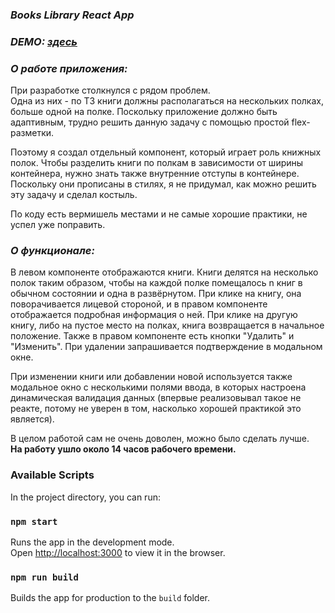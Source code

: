### _Books Library React App_

### _DEMO: [здесь](https://churbanov-books-library.web.app/)_ 

### _О работе приложения:_ 

При разработке столкнулся с рядом проблем.\
Одна из них - по ТЗ книги должны располагаться на нескольких полках, больше одной на полке.
Поскольку приложение должно быть адаптивным, трудно решить данную задачу с помощью простой flex-разметки.

Поэтому я создал отдельный компонент, который играет роль книжных полок. 
Чтобы разделить книги по полкам в зависимости от ширины контейнера, нужно знать также внутренние отступы в контейнере. 
Поскольку они прописаны в стилях, я не придумал, как можно решить эту задачу и сделал костыль.

По коду есть вермишель местами и не самые хорошие практики, не успел уже поправить.

### _О функционале:_ 

В левом компоненте отображаются книги.
Книги делятся на несколько полок таким образом, чтобы на каждой полке помещалось n книг в обычном состоянии и одна в развёрнутом.
При клике на книгу, она поворачивается лицевой стороной, и в правом компоненте отображается подробная информация о ней.
При клике на другую книгу, либо на пустое место на полках, книга возвращается в начальное положение.
Также в правом компоненте есть кнопки "Удалить" и "Изменить". При удалении запрашивается подтверждение в модальном окне.

При изменении книги или добавлении новой используется также модальное окно с несколькими полями ввода,
в которых настроена динамическая валидация данных (впервые реализовывал такое не реакте,
потому не уверен в том, насколько хорошей практикой это является).

В целом работой сам не очень доволен, можно было сделать лучше.\
**На работу ушло около 14 часов рабочего времени.**

### Available Scripts

In the project directory, you can run:

### `npm start`

Runs the app in the development mode.\
Open [http://localhost:3000](http://localhost:3000) to view it in the browser.

### `npm run build`

Builds the app for production to the `build` folder.

